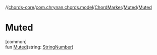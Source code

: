 //[chords-core](../../../../index.md)/[com.chrynan.chords.model](../../index.md)/[ChordMarker](../index.md)/[Muted](index.md)/[Muted](-muted.md)

# Muted

[common]\
fun [Muted](-muted.md)(string: [StringNumber](../../-string-number/index.md))
